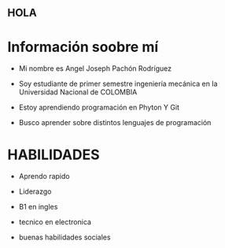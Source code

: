 ## HOLA

 # Información soobre mí

- Mi nombre es Angel Joseph Pachón Rodríguez

- Soy estudiante de primer semestre ingeniería mecánica en la Universidad Nacional de COLOMBIA

- Estoy aprendiendo programación en Phyton Y Git

- Busco aprender sobre distintos lenguajes de programación

# HABILIDADES

- Aprendo rapido 

- Liderazgo

- B1 en ingles

- tecnico en electronica

- buenas habilidades sociales














